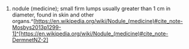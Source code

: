 1. nodule (medicine); small firm lumps usually greater than 1 cm in diameter, found in skin and other organs.^[https://en.wikipedia.org/wiki/Nodule_(medicine)#cite_note-Mosbys2013p1299-1]^[https://en.wikipedia.org/wiki/Nodule_(medicine)#cite_note-DermnetNZ-2]
